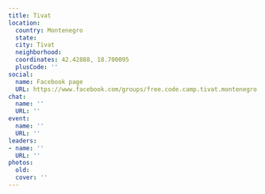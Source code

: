 ```yaml
---
title: Tivat
location:
  country: Montenegro
  state: 
  city: Tivat
  neighborhood: 
  coordinates: 42.42888, 18.700095
  plusCode: ''
social:
  name: Facebook page
  URL: https://www.facebook.com/groups/free.code.camp.tivat.montenegro
chat:
  name: ''
  URL: ''
event:
  name: ''
  URL: ''
leaders:
- name: ''
  URL: ''
photos:
  old: 
  cover: ''
---
```

